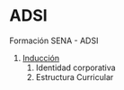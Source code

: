 # ADSI
Formación SENA - ADSI

1. [Inducción](induccion/readme.md)
     1. Identidad corporativa
     2. Estructura Curricular
